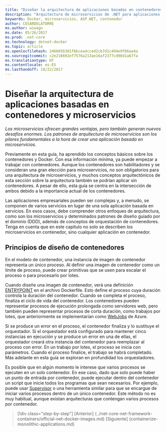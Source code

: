 ```yaml
---
title: "Diseñar la arquitectura de aplicaciones basadas en contenedores y microservicios"
description: "Arquitectura de microservicios de .NET para aplicaciones .NET en contenedor | Diseñar la arquitectura de aplicaciones basadas en contenedores y microservicios"
keywords: Docker, microservicios, ASP.NET, contenedor
author: CESARDELATORRE
ms.author: wiwagn
ms.date: 05/26/2017
ms.prod: .net-core
ms.technology: dotnet-docker
ms.topic: article
ms.openlocfilehash: 246605b301f6bcea4cced2cb7d1c494e9f66aa4a
ms.sourcegitcommit: c2e216692ef7576a213ae16af2377cd98d1a67fa
ms.translationtype: HT
ms.contentlocale: es-ES
ms.lasthandoff: 10/22/2017
---
```

# <a name="architecting-container--and-microservice-based-applications"></a>Diseñar la arquitectura de aplicaciones basadas en contenedores y microservicios

*Los microservicios ofrecen grandes ventajas, pero también generan nuevos desafíos enormes. Los patrones de arquitectura de microservicios son los pilares fundamentales a la hora de crear una aplicación basada en microservicios.*

Previamente en esta guía, ha aprendido los conceptos básicos sobre los contenedores y Docker. Con esa información mínima, ya puede empezar a trabajar con contenedores. Aunque los contenedores son habilitadores y se consideran una gran elección para microservicios, no son obligatorios para una arquitectura de microservicios, y muchos conceptos arquitectónicos de esta sección sobre la arquitectura también se podrían aplicar sin contenedores. A pesar de ello, esta guía se centra en la intersección de ambos debido a la importancia actual de los contenedores.

Las aplicaciones empresariales pueden ser complejas y, a menudo, se componen de varios servicios en lugar de una sola aplicación basada en servicios. En esos casos, debe comprender otros enfoques de arquitectura, como son los microservicios y determinados patrones de diseño guiado por el dominio (DDD), además de conceptos de orquestación de contenedores. Tenga en cuenta que en este capítulo no solo se describen los microservicios en contenedor, sino cualquier aplicación en contenedor.

## <a name="container-design-principles"></a>Principios de diseño de contenedores

En el modelo de contenedor, una instancia de imagen de contenedor representa un único proceso. Al definir una imagen de contenedor como un límite de proceso, puede crear primitivas que se usen para escalar el proceso o para procesarlo por lotes.

Cuando diseñe una imagen de contenedor, verá una definición [ENTRYPOINT](https://docs.docker.com/engine/reference/builder/) en el archivo Dockerfile. Esto define el proceso cuya duración controla la duración del contenedor. Cuando se completa el proceso, finaliza el ciclo de vida del contenedor. Los contenedores pueden representar procesos de ejecución prolongada como servidores web, pero también pueden representar procesos de corta duración, como trabajos por lotes, que anteriormente se implementarían como [WebJobs](https://docs.microsoft.com/azure/app-service-web/websites-webjobs-resources) de Azure.

Si se produce un error en el proceso, el contenedor finaliza y lo sustituye el orquestador. Si el orquestador está configurado para mantener cinco instancias en ejecución y se produce un error en una de ellas, el orquestador creará otra instancia del contenedor para reemplazar al proceso con error. En un trabajo por lotes, el proceso se inicia con parámetros. Cuando el proceso finalice, el trabajo se habrá completado. Más adelante en esta guía se exploran en profundidad los orquestadores.

Es posible que en algún momento le interese que varios procesos se ejecuten en un solo contenedor. En ese caso, dado que solo puede haber un punto de entrada por contenedor, puede ejecutar dentro del contenedor un script que inicie todos los programas que sean necesarios. Por ejemplo, puede usar [Supervisor](http://supervisord.org/) o una herramienta similar para que se encargue de iniciar varios procesos dentro de un único contenedor. Este método no es muy habitual, aunque existan arquitecturas que contengan varios procesos por contenedor.


>[!div class="step-by-step"]
[Anterior] (../net-core-net-framework-containers/official-net-docker-images.md) [Siguiente] (containerize-monolithic-applications.md)
